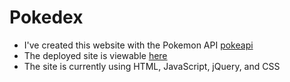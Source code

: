 # Pokedex
* I've created this website with the Pokemon API [pokeapi](https://pokeapi.co/)
* The deployed site is viewable [here](https://jpchato.github.io/pokedex/index.html)
* The site is currently using HTML, JavaScript, jQuery, and CSS